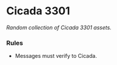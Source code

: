 # Cicada 3301
_Random collection of Cicada 3301 assets._

### Rules

 * Messages must verify to Cicada.
